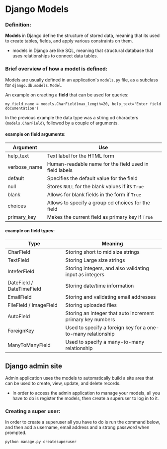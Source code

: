 
# Django Models

### Definition:

**Models** in Django define the structure of stored data, meaning that its used to create tables, fields, and apply various constraints on them.

- models in Django are like SQL, meaning that structural database that uses relationships to connect data tables.

### Brief overview of how a model is defined:

Models are usually defined in an application's `models.py` file, as a subclass for `django.db.models.Model`.

An example on craeting a **field** that can be used for queries:

    my_field_name = models.CharField(max_length=20, help_text='Enter field documentation')

In the previous example the data type was a string od characters (`models.CharField`), followed by a couple of arguments.

#### example on field arguments:

| Argument | Use |
|----------|-----|
| help_text | Text label for the HTML form |
| verbose_name | Human-readable name for the field used in field labels |
| default | Specifies the default value for the field |
| null | Stores `NULL` for the blank values if its `True` |
| blank | Allows for blank fields in the form if `True` |
| choices | Allows to specify a group od choices for the field |
| primary_key | Makes the current field as primary key if `True` |

#### example on field types:

| Type | Meaning |
|------|---------|
| CharField | Storing short to mid size strings |
| TextField | Storing Large size strings |
| InteferField | Storing integers, and also validating input as integers |
| DateField / DateTimeField| Storing date/time information |
| EmailField | Storing and validating email addresses |
| FileField / ImageField | Storing uploaded files |
| AutoField | Storing an integer that auto increment primary key numbers |
| ForeignKey | Used to specify a foreign key for a one-to-many relationship |
| ManyToManyField | Used to specify a many-to-many relationship |

## Django admin site

Admin application uses the models to automatically build a site area that can be used to create, view, update, and delete records.

- In order to access the admin application to manage your models, all you have to do is register the models, then create a superuser to log in to it.

### Creating a super user:

In order to create a superuser all you have to do is run the command below, and then add a username, email address and a strong password when prompted.
```
python manage.py createsuperuser
```
